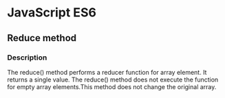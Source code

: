 # JavaScript ES6

## Reduce method
### Description
The reduce() method performs a reducer function for array element. It returns a single value. The reduce() method does not execute the function for empty array elements.This method does not change the original array.